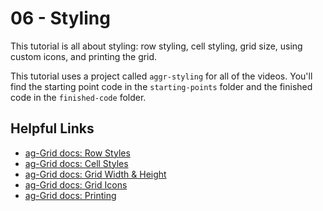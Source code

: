 # 06 - Styling
This tutorial is all about styling: row styling, cell styling, grid size, using custom icons, and printing the grid.

This tutorial uses a project called `aggr-styling` for all of the videos. You'll find the starting point code in the `starting-points` folder and the finished code in the `finished-code` folder.

## Helpful Links

- [ag-Grid docs: Row Styles](https://www.ag-grid.com/javascript-grid-row-styles/)
- [ag-Grid docs: Cell Styles](https://www.ag-grid.com/javascript-grid-cell-styles/)
- [ag-Grid docs: Grid Width & Height](https://www.ag-grid.com/javascript-grid-width-and-height/)
- [ag-Grid docs: Grid Icons](https://www.ag-grid.com/javascript-grid-icons/)
- [ag-Grid docs: Printing](https://www.ag-grid.com/javascript-grid-for-print/)